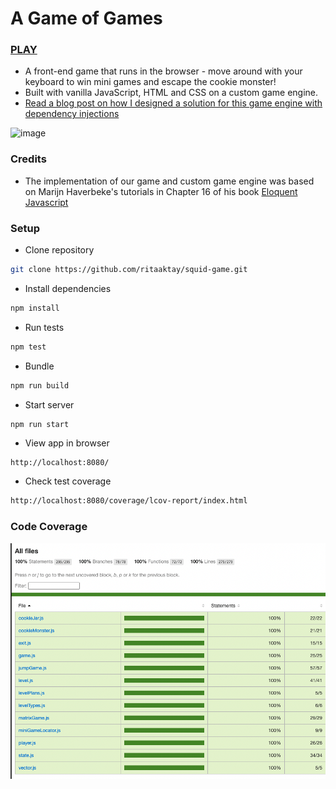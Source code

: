 # A Game of Games

### [PLAY](https://cookie-monster-game-of-games.herokuapp.com/)

- A front-end game that runs in the browser - move around with your keyboard to win mini games and escape the cookie monster!
- Built with vanilla JavaScript, HTML and CSS on a custom game engine.
- [Read a blog post on how I designed a solution for this game engine with dependency injections](https://medium.com/@rita.aktay/a-game-engine-building-a-dependency-injection-container-27905b2a10ff)

![image](img/game-1.png)

### Credits

- The implementation of our game and custom game engine was based on Marijn Haverbeke's tutorials in Chapter 16 of his book [Eloquent Javascript](https://eloquentjavascript.net/16_game.html)

### Setup

- Clone repository

```sh
git clone https://github.com/ritaaktay/squid-game.git
```

- Install dependencies

```sh
npm install
```

- Run tests

```sh
npm test
```

- Bundle

```sh
npm run build
```

- Start server

```sh
npm run start
```

- View app in browser

```
http://localhost:8080/
```

- Check test coverage

```sh
http://localhost:8080/coverage/lcov-report/index.html
```

### Code Coverage

![image](img/test-coverage.png)
